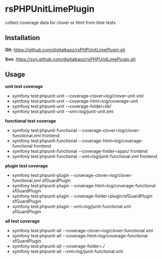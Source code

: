 rsPHPUnitLimePlugin
=======

collect coverage data for clover or html from lime tests

Installation
------------

**Git:** https://github.com/digitalkaoz/rsPHPUnitLimePlugin.git

**Svn:** https://svn.github.com/digitalkaoz/rsPHPUnitLimePlugin.git


Usage
-----

**unit test coverage**

* symfony test:phpunit-unit --coverage-clover=log/clover-unit.xml
* symfony test:phpunit-unit --coverage-html=log/coverage-unit
* symfony test:phpunit-unit --coverage-folder=lib/
* symfony test:phpunit-unit --xml=log/junit-unit.xml

**functional test coverage**

* symfony test:phpunit-functional --coverage-clover=log/clover-functional.xml frontend
* symfony test:phpunit-functional --coverage-html=log/coverage-functional frontend
* symfony test:phpunit-functional --coverage-folder=apps/ frontend
* symfony test:phpunit-functional --xml=log/junit-functional.xml frontend

**plugin test coverage**

* symfony test:phpunit-plugin --coverage-clover=log/clover-functional.xml sfGuardPlugin
* symfony test:phpunit-plugin --coverage-html=log/coverage-functional sfGuardPlugin
* symfony test:phpunit-plugin --coverage-folder=plugin/sfGuardPlugin sfGuardPlugin
* symfony test:phpunit-plugin --xml=log/junit-functional.xml sfGuardPlugin

**all test coverage**

* symfony test:phpunit-all --coverage-clover=log/clover-functional.xml
* symfony test:phpunit-all --coverage-html=log/coverage-functional sfGuardPlugin
* symfony test:phpunit-all --coverage-folder=./
* symfony test:phpunit-all --xml=log/junit-functional.xml
